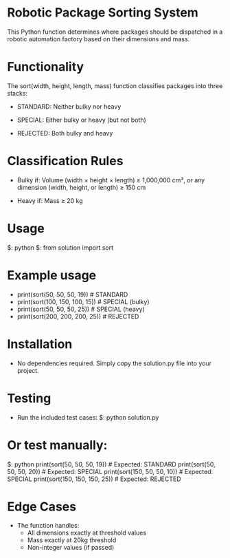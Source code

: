 # Robotic Package Sorting System
This Python function determines where packages should be dispatched in a robotic automation factory based on their dimensions and mass.

# Functionality
The sort(width, height, length, mass) function classifies packages into three stacks:

- STANDARD: Neither bulky nor heavy

- SPECIAL: Either bulky or heavy (but not both)

- REJECTED: Both bulky and heavy

# Classification Rules
- Bulky if: Volume (width × height × length) ≥ 1,000,000 cm³, or any dimension (width, height, or length) ≥ 150 cm

- Heavy if: Mass ≥ 20 kg

# Usage
$: python
$: from solution import sort

# Example usage
- print(sort(50, 50, 50, 19))   # STANDARD
- print(sort(100, 150, 100, 15)) # SPECIAL (bulky)
- print(sort(50, 50, 50, 25))    # SPECIAL (heavy)
- print(sort(200, 200, 200, 25)) # REJECTED


# Installation
- No dependencies required. Simply copy the solution.py file into your project.

# Testing
- Run the included test cases: $: python solution.py

# Or test manually:

$: python
print(sort(50, 50, 50, 19))    # Expected: STANDARD
print(sort(50, 50, 50, 20))    # Expected: SPECIAL
print(sort(150, 50, 50, 10))   # Expected: SPECIAL
print(sort(150, 150, 150, 25)) # Expected: REJECTED

# Edge Cases
- The function handles:
  - All dimensions exactly at threshold values
  - Mass exactly at 20kg threshold
  - Non-integer values (if passed)
